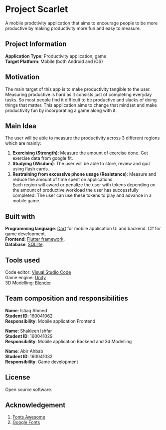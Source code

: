 # Project Scarlet
A mobile prodctivity application that aims to encourage people to be more productive by making productivity more fun and easy to measure.

## Project Information
**Application Type**: Productivity application, game  
**Target Platform**: Mobile (both Android and iOS)  

## Motivation
The main target of this app is to make productivity tangible to the user. Measuring productive is hard as it consists just of completing everyday tasks. So most people find it difficult to be productive and slacks of doing things that matter. This application aims to change that mindset and make productivity fun by incorporating a game along with it.  

## Main Idea
The user will be able to measure the productivity across 3 different regions which are mainly:  
1. **Exercising (Strength)**: Measure the amount of exercise done. Get exercise data from google fit.  
2. **Studying (Wisdom)**: The user will be able to store, review and quiz using flash cards.  
3. **Restraining from excessive phone usage (Resistance)**: Measure and reduce the amount of time spent on applications.  
Each region will award or penalize the user with tokens depending on the amount of productive workload the user has successfully completed. The user can use these tokens to play and advance in a mobile game.

## Built with
**Programming language**: [Dart](https://www.dartlang.org/guides/language/language-tour) for mobile application UI and backend. C# for game development.  
**Frontend**: [Flutter framework](https://flutter.io/).  
**Database**: [SQLlite](https://www.sqlite.org/index.html).   

## Tools used
Code editor: [Visual Studio Code](https://code.visualstudio.com/)  
Game engine: [Unity](https://unity3d.com/)  
3D Modelling: [Blender](https://www.blender.org/)  

## Team composition and responsibilities  
**Name**: Istiaq Ahmed  
**Student ID**: 160041062  
**Responsibility**: Mobile application Frontend  

**Name**: Shakleen Ishfar  
**Student ID**: 160041029  
**Responsibility**: Mobile application Backend and 3d Modelling  

**Name**: Abir Ahbab  
**Student ID**: 160041032  
**Responsibility**: Game development 

## License
Open source software.  

## Acknowledgement
1. [Fonts Awesome](https://fontawesome.com/start)  
2. [Google Fonts](https://fonts.google.com/)  
